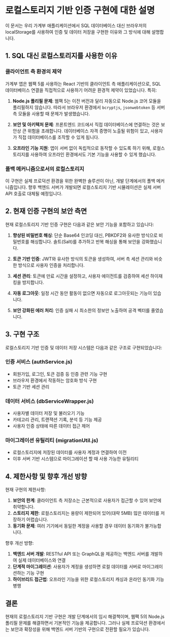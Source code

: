 # 로컬스토리지 기반 인증 구현에 대한 설명

이 문서는 우리 가계부 애플리케이션에서 SQL 데이터베이스 대신 브라우저의 localStorage를 사용하여 인증 및 데이터 저장을 구현한 이유와 그 방식에 대해 설명합니다.

## 1. SQL 대신 로컬스토리지를 사용한 이유

### 클라이언트 측 환경의 제약
가계부 앱은 웹팩 5를 사용하는 React 기반의 클라이언트 측 애플리케이션으로, SQL 데이터베이스 연결을 직접적으로 사용하기 어려운 환경적 제약이 있었습니다. 특히:

1. **Node.js 폴리필 문제**: 웹팩 5는 이전 버전과 달리 자동으로 Node.js 코어 모듈을 폴리필하지 않습니다. 따라서 브라우저 환경에서 `bcryptjs`, `jsonwebtoken` 등 서버 측 모듈을 사용할 때 문제가 발생했습니다.

2. **보안 및 아키텍처 문제**: 프론트엔드 코드에서 직접 데이터베이스에 연결하는 것은 보안상 큰 위험을 초래합니다. 데이터베이스 자격 증명이 노출될 위험이 있고, 사용자가 직접 데이터베이스를 조작할 수 있게 됩니다.

3. **오프라인 기능 지원**: 앱이 서버 없이 독립적으로 동작할 수 있도록 하기 위해, 로컬스토리지를 사용하여 오프라인 환경에서도 기본 기능을 사용할 수 있게 했습니다.

### 폴백 메커니즘으로서의 로컬스토리지
이 구현은 실제 프로덕션 환경을 위한 완벽한 솔루션이 아닌, 개발 단계에서의 폴백 메커니즘입니다. 향후 백엔드 서버가 개발되면 로컬스토리지 기반 시뮬레이션은 실제 서버 API 호출로 대체될 예정입니다.

## 2. 현재 인증 구현의 보안 측면

현재 로컬스토리지 기반 인증 구현은 다음과 같은 보안 기능을 포함하고 있습니다:

1. **향상된 비밀번호 해싱**: 단순 Base64 인코딩 대신, PBKDF2와 유사한 방식으로 비밀번호를 해싱합니다. 솔트(Salt)를 추가하고 반복 해싱을 통해 보안을 강화했습니다.

2. **토큰 기반 인증**: JWT와 유사한 방식의 토큰을 생성하여, 서버 측 세션 관리와 비슷한 방식으로 사용자 인증을 처리합니다.

3. **세션 관리**: 토큰에 만료 시간을 설정하고, 사용자 에이전트를 검증하여 세션 하이재킹을 방지합니다.

4. **자동 로그아웃**: 일정 시간 동안 활동이 없으면 자동으로 로그아웃되는 기능이 있습니다.

5. **보안 강화된 에러 처리**: 인증 실패 시 최소한의 정보만 노출하여 공격 벡터를 줄였습니다.

## 3. 구현 구조

로컬스토리지 기반 인증 및 데이터 저장 시스템은 다음과 같은 구조로 구현되었습니다:

### 인증 서비스 (authService.js)
- 회원가입, 로그인, 토큰 검증 등 인증 관련 기능 구현
- 브라우저 환경에서 작동하는 암호화 방식 구현
- 토큰 기반 세션 관리

### 데이터 서비스 (dbServiceWrapper.js)
- 사용자별 데이터 저장 및 불러오기 기능
- 카테고리 관리, 트랜잭션 기록, 분석 등 기능 제공
- 사용자 인증 상태에 따른 데이터 접근 제어

### 마이그레이션 유틸리티 (migrationUtil.js)
- 로컬스토리지에 저장된 데이터를 사용자 계정과 연결하여 이전
- 이후 서버 기반 시스템으로 마이그레이션 할 때 사용 가능한 유틸리티

## 4. 제한사항 및 향후 개선 방향

현재 구현의 제한사항:

1. **보안의 한계**: 클라이언트 측 저장소는 근본적으로 사용자가 접근할 수 있어 보안에 취약합니다.
2. **스토리지 제한**: 로컬스토리지는 용량이 제한되어 있어(대략 5MB) 많은 데이터를 저장하기 어렵습니다.
3. **동기화 문제**: 여러 기기에서 동일한 계정을 사용할 경우 데이터 동기화가 불가능합니다.

향후 개선 방향:

1. **백엔드 서버 개발**: RESTful API 또는 GraphQL을 제공하는 백엔드 서버를 개발하여 실제 데이터베이스와 연결
2. **단계적 마이그레이션**: 사용자가 계정을 생성하면 로컬 데이터를 서버로 마이그레이션하는 기능 구현
3. **하이브리드 접근법**: 오프라인 기능을 위한 로컬스토리지 캐싱과 온라인 동기화 기능 병행

## 결론

현재의 로컬스토리지 기반 구현은 개발 단계에서의 임시 해결책이며, 웹팩 5의 Node.js 폴리필 문제를 해결하면서 기본적인 기능을 제공합니다. 그러나 실제 프로덕션 환경에서는 보안과 확장성을 위해 백엔드 서버 기반의 구현으로 전환할 필요가 있습니다.
